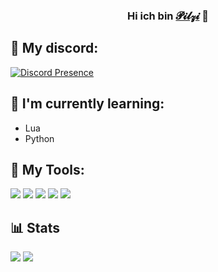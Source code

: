 <h3 align="center">
Hi ich bin <a href="https://youtu.be/xvFZjo5PgG0?si=svtVR2kwfLiG4vVG" target="_blank" rel="noreferrer">𝓟𝓲𝓵𝔃𝓲</a> 👋
</h3>

## 🤝 My discord:

[![Discord Presence](https://lanyard.cnrad.dev/api/761329534716215296?borderRadius=10px&bg=23727&idleMessage=Nichts%20zu%20sehen%20%F0%9F%91%80&theme=dark&animated=false&showDisplayName=true)](https://discord.com/users/761329534716215296)


## 🌱 I'm currently learning:

- Lua
- Python  

## 🔨 My Tools:
![](https://img.shields.io/badge/Tools-NPM-informational?style=flat&logo=NPM&color=CB3837)
![](https://img.shields.io/badge/Tools-Heroku-informational?style=flat&logo=Heroku&color=430098)
![](https://img.shields.io/badge/Tools-Netlify-informational?style=flat&logo=netlify&color=00C7B7)
![](https://img.shields.io/badge/Tools-Git-informational?style=flat&logo=Git&color=F05032)
![](https://img.shields.io/badge/Tools-GitHub-informational?style=flat&logo=GitHub&color=181717)


## 📊 Stats
<a href="https://github.com/pilzithegoat" style="text-decoration: none;">
     <img src="https://github-readme-stats.vercel.app/api?username=pilzithegoat&show_icons=true&theme=transparent&hide_border=true&include_all_commits=true&count_private=true" />
     <img src="https://github-readme-stats.vercel.app/api/top-langs/?username=pilzithegoat&layout=compact&theme=transparent&hide_border=true" />
</a>